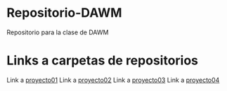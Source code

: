 # Repositorio-DAWM
 Repositorio para la clase de DAWM

 # Links a carpetas de repositorios
 Link a [proyecto01](proyecto01)
 Link a [proyecto02](proyecto02)
 Link a [proyecto03](proyecto03)
 Link a [proyecto04](proyecto04)

